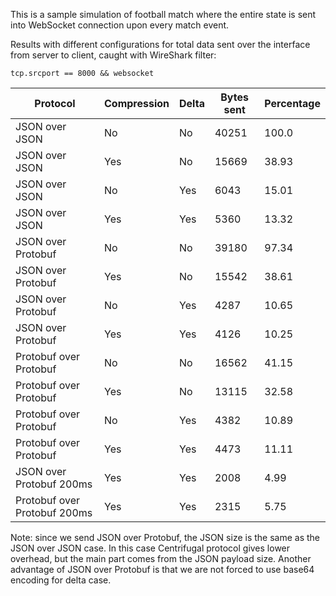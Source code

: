This is a sample simulation of football match where the entire state is sent into WebSocket connection upon every
match event.

Results with different configurations for total data sent over the interface from server to client,
caught with WireShark filter:

```
tcp.srcport == 8000 && websocket
```

| Protocol                     | Compression | Delta     | Bytes sent | Percentage |
|------------------------------|-------------|-----------|------------|------------|
| JSON over JSON               | No          | No        | 40251      | 100.0      |
| JSON over JSON               | Yes         | No        | 15669      | 38.93      |
| JSON over JSON               | No          | Yes       | 6043       | 15.01      |
| JSON over JSON               | Yes         | Yes       | 5360       | 13.32      |
| JSON over Protobuf           | No          | No        | 39180      | 97.34      |
| JSON over Protobuf           | Yes         | No        | 15542      | 38.61      |
| JSON over Protobuf           | No          | Yes       | 4287       | 10.65      |
| JSON over Protobuf           | Yes         | Yes       | 4126       | 10.25      |
| Protobuf over Protobuf       | No          | No        | 16562      | 41.15      |
| Protobuf over Protobuf       | Yes         | No        | 13115      | 32.58      |
| Protobuf over Protobuf       | No          | Yes       | 4382       | 10.89      |
| Protobuf over Protobuf       | Yes         | Yes       | 4473       | 11.11      |
| JSON over Protobuf 200ms     | Yes         | Yes       | 2008       | 4.99       |
| Protobuf over Protobuf 200ms | Yes         | Yes       | 2315       | 5.75       |

Note: since we send JSON over Protobuf, the JSON size is the same as the JSON over JSON case.
In this case Centrifugal protocol gives lower overhead, but the main part comes from the JSON payload size.
Another advantage of JSON over Protobuf is that we are not forced to use base64 encoding for delta case.
